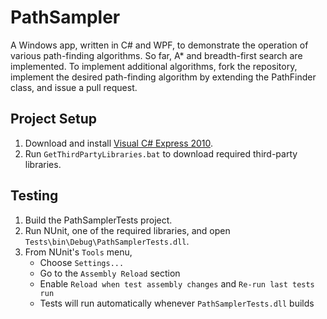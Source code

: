 # PathSampler

A Windows app, written in C# and WPF, to demonstrate the operation of various path-finding algorithms. So far, A* and breadth-first search are implemented.
To implement additional algorithms, fork the repository, implement the desired path-finding algorithm by extending the PathFinder class, and issue a pull request.

## Project Setup

1. Download and install [Visual C# Express 2010](http://www.microsoft.com/visualstudio/eng/products/visual-studio-2010-express).
2. Run `GetThirdPartyLibraries.bat` to download required third-party libraries.

## Testing

1. Build the PathSamplerTests project.
2. Run NUnit, one of the required libraries, and open `Tests\bin\Debug\PathSamplerTests.dll`.
3. From NUnit's `Tools` menu,
    * Choose `Settings...`
    * Go to the `Assembly Reload` section
    * Enable `Reload when test assembly changes` and `Re-run last tests run`
    * Tests will run automatically whenever `PathSamplerTests.dll` builds
